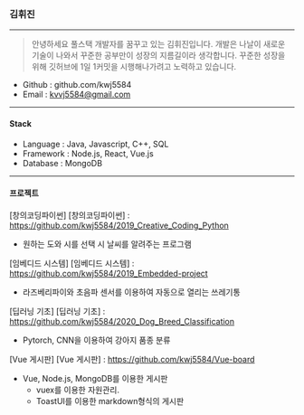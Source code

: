 ### 김휘진
------------------------------
>안녕하세요 풀스택 개발자를 꿈꾸고 있는 김휘진입니다. 
>개발은 나날이 새로운 기술이 나와서 꾸준한 공부만이 성장의 지름길이라 생각합니다. 
>꾸준한 성장을 위해 깃허브에 1일 1커밋을 시행해나가려고 노력하고 있습니다. 
+ Github : github.com/kwj5584
+ Email : kvvj5584@gmail.com
---------------------------
#### Stack
+ Language : Java, Javascript, C++, SQL
+ Framework : Node.js, React, Vue.js
+ Database : MongoDB
------------------------
#### 프로젝트
[창의코딩파이썬]
[창의코딩파이썬] : https://github.com/kwj5584/2019_Creative_Coding_Python
+ 원하는 도와 시를 선택 시 날씨를 알려주는 프로그램

[임베디드 시스템]
[임베디드 시스템] : https://github.com/kwj5584/2019_Embedded-project
+ 라즈베리파이와 초음파 센서를 이용하여 자동으로 열리는 쓰레기통

[딥러닝 기초]
[딥러닝 기초] : https://github.com/kwj5584/2020_Dog_Breed_Classification
+ Pytorch, CNN을 이용하여 강아지 품종 분류

[Vue 게시판]
[Vue 게시판] : https://github.com/kwj5584/Vue-board
+ Vue, Node.js, MongoDB를 이용한 게시판
  + vuex를 이용한 자원관리.
  + ToastUI를 이용한 markdown형식의 게시판


